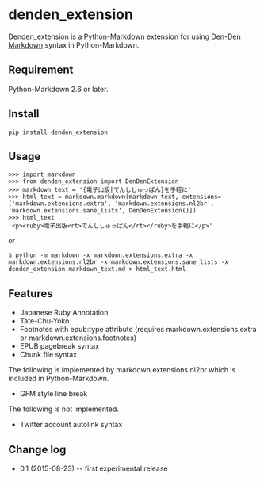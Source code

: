 # denden_extension

Denden_extension is a [Python-Markdown](https://github.com/waylan/Python-Markdown) extension for using [Den-Den Markdown](https://github.com/denshoch/DenDenMarkdown) syntax in Python-Markdown.

## Requirement

Python-Markdown 2.6 or later.


## Install

    pip install denden_extension


## Usage

    >>> import markdown
    >>> from denden_extension import DenDenExtension
    >>> markdown_text = '{電子出版|でんししゅっぱん}を手軽に'
    >>> html_text = markdown.markdown(markdown_text, extensions=['markdown.extensions.extra', 'markdown.extensions.nl2br', 'markdown.extensions.sane_lists', DenDenExtension()])
    >>> html_text
    '<p><ruby>電子出版<rt>でんししゅっぱん</rt></ruby>を手軽に</p>'

or

    $ python -m markdown -x markdown.extensions.extra -x markdown.extensions.nl2br -x markdown.extensions.sane_lists -x denden_extension markdown_text.md > html_text.html

## Features

- Japanese Ruby Annotation
- Tate-Chu-Yoko
- Footnotes with epub:type attribute (requires markdown.extensions.extra or markdown.extensions.footnotes)
- EPUB pagebreak syntax
- Chunk file syntax

The following is implemented by markdown.extensions.nl2br which is included in Python-Markdown.

- GFM style line break

The following is not implemented.

- Twitter account autolink syntax


## Change log

- 0.1 (2015-08-23) -- first experimental release
